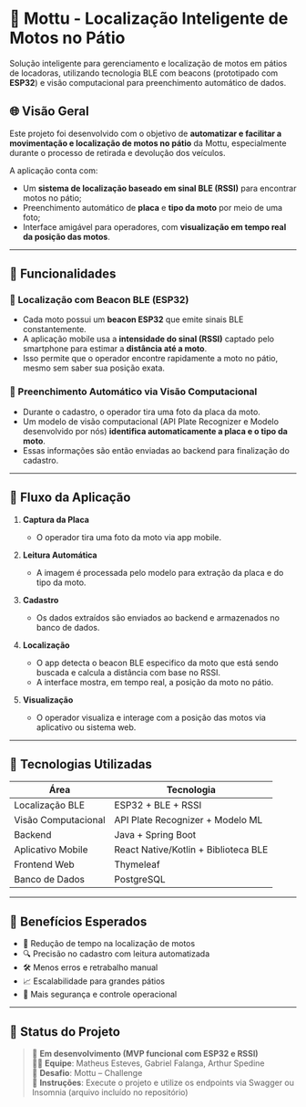 # 🛵 Mottu - Localização Inteligente de Motos no Pátio

Solução inteligente para gerenciamento e localização de motos em pátios de locadoras, utilizando tecnologia BLE com beacons (prototipado com **ESP32**) e visão computacional para preenchimento automático de dados.

## 🌐 Visão Geral

Este projeto foi desenvolvido com o objetivo de **automatizar e facilitar a movimentação e localização de motos no pátio** da Mottu, especialmente durante o processo de retirada e devolução dos veículos.

A aplicação conta com:

- Um **sistema de localização baseado em sinal BLE (RSSI)** para encontrar motos no pátio;
- Preenchimento automático de **placa** e **tipo da moto** por meio de uma foto;
- Interface amigável para operadores, com **visualização em tempo real da posição das motos**.

---

## 📲 Funcionalidades

### 📍 Localização com Beacon BLE (ESP32)
- Cada moto possui um **beacon ESP32** que emite sinais BLE constantemente.
- A aplicação mobile usa a **intensidade do sinal (RSSI)** captado pelo smartphone para estimar a **distância até a moto**.
- Isso permite que o operador encontre rapidamente a moto no pátio, mesmo sem saber sua posição exata.

### 🧠 Preenchimento Automático via Visão Computacional
- Durante o cadastro, o operador tira uma foto da placa da moto.
- Um modelo de visão computacional (API Plate Recognizer e Modelo desenvolvido por nós) **identifica automaticamente a placa e o tipo da moto**.
- Essas informações são então enviadas ao backend para finalização do cadastro.

---

## 🔄 Fluxo da Aplicação

1. **Captura da Placa**
   - O operador tira uma foto da moto via app mobile.

2. **Leitura Automática**
   - A imagem é processada pelo modelo para extração da placa e do tipo da moto.

3. **Cadastro**
   - Os dados extraídos são enviados ao backend e armazenados no banco de dados.

4. **Localização**
   - O app detecta o beacon BLE especifico da moto que está sendo buscada e calcula a distância com base no RSSI.
   - A interface mostra, em tempo real, a posição da moto no pátio.

5. **Visualização**
   - O operador visualiza e interage com a posição das motos via aplicativo ou sistema web.

---

## 🧪 Tecnologias Utilizadas

| Área                      | Tecnologia                           |
|---------------------------|--------------------------------------|
| Localização BLE           | ESP32 + BLE + RSSI                   |
| Visão Computacional       | API Plate Recognizer + Modelo ML     |
| Backend                   | Java + Spring Boot                   |
| Aplicativo Mobile         | React Native/Kotlin + Biblioteca BLE |
| Frontend Web              | Thymeleaf                            |
| Banco de Dados            | PostgreSQL                           |

---

## 🎯 Benefícios Esperados

- 🚀 Redução de tempo na localização de motos
- 🔍 Precisão no cadastro com leitura automatizada
- 🛠️ Menos erros e retrabalho manual
- 📈 Escalabilidade para grandes pátios
- 🔐 Mais segurança e controle operacional

---

## 🚧 Status do Projeto

> 🧪 **Em desenvolvimento (MVP funcional com ESP32 e RSSI)**  
> 👨‍💻 **Equipe**: Matheus Esteves, Gabriel Falanga, Arthur Spedine  
> 🏁 **Desafio**: Mottu – Challenge  
> 📄 **Instruções**: Execute o projeto e utilize os endpoints via Swagger ou Insomnia (arquivo incluído no repositório)
